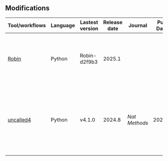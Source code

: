 ##  Modifications
| Tool/workflows | Language | Lastest version | Release date | Journal | Pub Date | Paper title | Notes |
| -------------- | -------- | --------------- | ------------ | ------- | -------- | ----------- | ----- |
| [Robin](https://github.com/LooseLab/ROBIN) | Python | Robin-d2f9b3 | 2025.1 ||| Robin: A package to run real time analysis of nanopore methylation data |
|  [uncalled4](https://github.com/skovaka/uncalled4) | Python| v4.1.0 | 2024.8 | _Nat Methods_ | 2025.3 | [Uncalled4 improves nanopore DNA and RNA modification detection via fast and accurate signal alignment](https://doi.org/10.1038/s41592-025-02631-4)